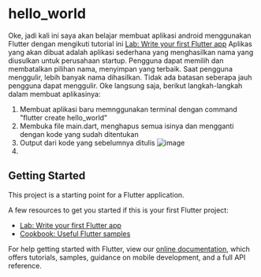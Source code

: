 # hello_world

Oke, jadi kali ini saya akan belajar membuat aplikasi android menggunakan Flutter dengan mengikuti tutorial ini [Lab: Write your first Flutter app](https://flutter.dev/docs/get-started/codelab)
Aplikas yang akan dibuat adalah aplikasi sederhana yang menghasilkan nama yang diusulkan untuk perusahaan startup. Pengguna dapat memilih dan membatalkan pilihan nama, menyimpan yang terbaik. Saat pengguna menggulir, lebih banyak nama dihasilkan. Tidak ada batasan seberapa jauh pengguna dapat menggulir.
Oke langsung saja, berikut langkah-langkah dalam membuat aplikasinya:
1. Membuat aplikasi baru memnggunakan terminal dengan command "flutter create hello_world"
2. Membuka file main.dart, menghapus semua isinya dan mengganti dengan kode yang sudah ditentukan
3. Output dari kode yang sebelumnya ditulis
![image](https://user-images.githubusercontent.com/57280697/139542824-aab72b8e-8a80-4db9-a200-0c332298a5f3.png)
4. 


## Getting Started

This project is a starting point for a Flutter application.

A few resources to get you started if this is your first Flutter project:

- [Lab: Write your first Flutter app](https://flutter.dev/docs/get-started/codelab)
- [Cookbook: Useful Flutter samples](https://flutter.dev/docs/cookbook)

For help getting started with Flutter, view our
[online documentation](https://flutter.dev/docs), which offers tutorials,
samples, guidance on mobile development, and a full API reference.
